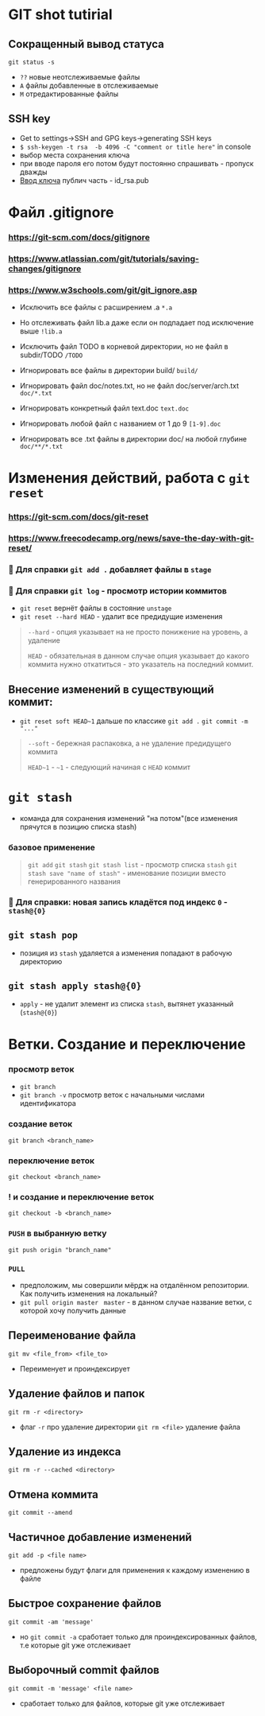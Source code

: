 # GIT shot tutirial
## Сокращенный вывод статуса
`git status -s`
* `??` новые неотслеживаемые файлы 
* `A`  файлы добавленные в отслеживаемые  
* `M`  отредактированные файлы 

## SSH key
* Get to settings->SSH and GPG keys->generating SSH keys
* `$ ssh-keygen -t rsa  -b 4096 -C "comment or title here"` in console
* выбор места сохранения ключа
* при вводе пароля его потом будут постоянно спрашивать - пропуск дважды
* [Ввод ключа](https://docs.github.com/en/github/authenticating-to-github/connecting-to-github-with-ssh/adding-a-new-ssh-key-to-your-github-account) публич часть - id_rsa.pub

# Файл .gitignore
### https://git-scm.com/docs/gitignore
### https://www.atlassian.com/git/tutorials/saving-changes/gitignore
### https://www.w3schools.com/git/git_ignore.asp
* Исключить все файлы с расширением .a
`*.a`

* Но отслеживать файл lib.a даже если он подпадает под исключение выше
`!lib.a`

* Исключить файл TODO в корневой директории, но не файл в subdir/TODO
`/TODO`

* Игнорировать все файлы в директории build/
`build/`

* Игнорировать файл doc/notes.txt, но не файл doc/server/arch.txt
`doc/*.txt`

* Игнорировать конкретный файл text.doc
`text.doc`

* Игнорировать любой файл с названием от 1 до 9
`[1-9].doc`

* Игнорировать все .txt файлы в директории doc/ на любой глубине
`doc/**/*.txt`
# Изменения действий, работа с `git reset`
### https://git-scm.com/docs/git-reset
### https://www.freecodecamp.org/news/save-the-day-with-git-reset/
### 💬 Для справки `git add .` добавляет файлы в `stage`
### 💬 Для справки `git log` -  просмотр истории коммитов
* `git reset` вернёт файлы в состояние `unstage`
* `git reset --hard HEAD` - удалит все предидущие изменения
>
> `--hard` - опция указывает на не просто понижение на уровень, а удаление
> 
> `HEAD` - обязательная в данном случае опция указывает до какого коммита нужно откатиться - это указатель на последний коммит. 
> 
## Внесение изменений в существующий коммит:
* `git reset soft HEAD~1` дальше по классике `git add .` `git commit -m "..."`
>
> `--soft` - бережная распаковка, а не удаление предидущего коммита
> 
> `HEAD~1` - `~1` - следующий начиная с `HEAD` коммит
> 
# `git stash`
* команда для сохранения изменений "на потом"(все изменения прячутся в позицию списка stash)
### базовое применение
>`git add`
>`git stash` 
>`git stash list` - просмотр списка `stash`
>`git stash save "name of stash"` - именование позиции вместо генерированного названия
### 💬 Для справки: новая запись кладётся под индекс `0` - `stash@{0}`
## `git stash pop`
* позиция из `stash` удаляется а изменения попадают в рабочую директорию
## `git stash apply stash@{0}`
* `apply` - не удалит элемент из списка `stash`, вытянет указанный (`stash@{0}`)

# Ветки. Создание и переключение
### просмотр веток
* `git branch`
* `git branch -v` просмотр веток с начальными числами идентификатора
### создание веток
`git branch <branch_name>`
### переключение веток
`git checkout <branch_name>`
### ! и создание и переключение веток
`git checkout -b <branch_name>`
### `PUSH` в выбранную ветку
`git push origin "branch_name"`
### `PULL`
* предположим, мы совершили мёрдж на отдалённом репозитории. Как получить изменения на локальный?
* `git pull origin master ` `master` - в данном случае название ветки, с которой хочу получить данные

## Переименование файла
`git mv <file_from> <file_to>`
* Переименует и проиндексирует
## Удаление файлов и папок
`git rm -r <directory>`
* флаг `-r` про удаление директории
`git rm <file>` удаление файла
## Удаление из индекса
`git rm -r --cached <directory>`
## Отмена коммита
`git commit --amend`
## Частичное добавление изменений
`git add -p <file name>`
* предложены будут флаги для применения к каждому изменению в файле
## Быстрое сохранение файлов
`git commit -am 'message'`
* но `git commit -a` сработает только для проиндексированных файлов, т.е которые git уже отслеживает
## Выборочный commit файлов
`git commit -m 'message' <file name>` 
* сработает только для файлов, которые git уже отслеживает


